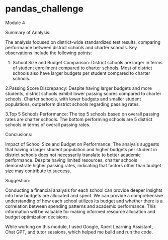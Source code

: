 # pandas_challenge
Module 4

Summary of Analysis:

The analysis focused on district-wide standardized test results, comparing performance between district schools and charter schools. Key observations include the following points:

  1. School Size and Budget Comparison:
District schools are larger in terms of student enrollment compared to charter schools.
Most of district schools also have larger budgets per student compared to charter schools.

  2.Passing Score Discrepancy:
Despite having larger budgets and more students, district schools exhibit lower passing scores compared to charter schools.
Charter schools, with lower budgets and smaller student populations, outperform district schools regarding passing rates.

  3.Top 5 Schools Performance:
The top 5 schools based on overall passing rates are charter schools.
The bottom performing schools are 5 district schools in terms of overall passing rates.

Conclusions:

Impact of School Size and Budget on Performance:
The analysis suggests that having a larger student population and higher budgets per student in district schools does not necessarily translate to better academic performance.
Despite having limited resources, charter schools demonstrate higher passing rates, indicating that factors other than budget size may contribute to success.

Suggestion:

Conducting a financial analysis for each school can provide deeper insights into how budgets are allocated and spent. 
We can provide a comprehensive understanding of how each school utilizes its budget and whether there is a correlation between spending patterns and academic performance. This information will be valuable for making informed resource allocation and budget optimization decisions.


While working on this module, I used Google, Xpert Learning Assistant, Chat GPT, and tutor sessions, which helped me build and run the code.
